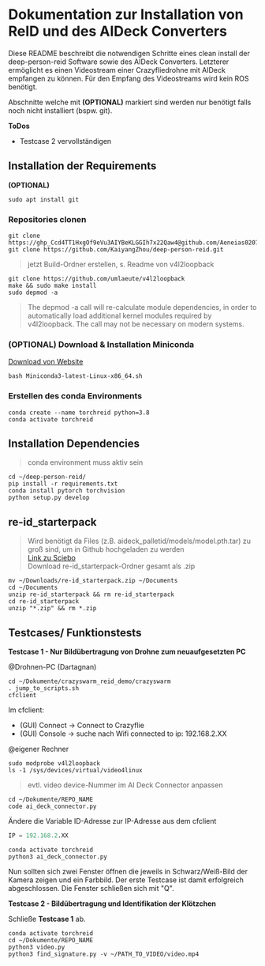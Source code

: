 # __Dokumentation zur Installation von ReID und des AIDeck Converters__

Diese README beschreibt die notwendigen Schritte eines clean install der deep-person-reid Software sowie des AIDeck Converters.
Letzterer ermöglicht es einen Videostream einer Crazyfliedrohne mit AIDeck empfangen zu können. Für den Empfang des Videostreams wird kein ROS benötigt.

Abschnitte welche mit **(OPTIONAL)** markiert sind werden nur benötigt falls noch nicht installiert (bspw. git).

__ToDos__  

- Testcase 2 vervollständigen

## Installation der Requirements
**(OPTIONAL)**
```console
sudo apt install git
```

### Repositories clonen
```console
git clone https://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@github.com/Aeneias0207/ReID.git
git clone https://github.com/KaiyangZhou/deep-person-reid.git
```
> jetzt Build-Ordner erstellen, s. Readme von v4l2loopback  
```console
git clone https://github.com/umlaeute/v4l2loopback
make && sudo make install
sudo depmod -a
```
> The depmod -a call will re-calculate module dependencies, in order to automatically load additional kernel modules required by v4l2loopback. The call may not be necessary on modern systems.

### (OPTIONAL) Download & Installation Miniconda
[Download von Website](https://docs.conda.io/en/latest/miniconda.html)
```console
bash Miniconda3-latest-Linux-x86_64.sh
```

### Erstellen des conda Environments
```console
conda create --name torchreid python=3.8
conda activate torchreid
```

## Installation Dependencies
> conda environment muss aktiv sein

```console
cd ~/deep-person-reid/
pip install -r requirements.txt
conda install pytorch torchvision
python setup.py develop
```

## re-id_starterpack
> Wird benötigt da Files (z.B. aideck_palletid/models/model.pth.tar) zu groß sind, um in Github hochgeladen zu werden  
>[Link zu Sciebo](https://tu-dortmund.sciebo.de/f/321038868)  
Download re-id_starterpack-Ordner gesamt als .zip

```console
mv ~/Downloads/re-id_starterpack.zip ~/Documents
cd ~/Documents
unzip re-id_starterpack && rm re-id_starterpack
cd re-id_starterpack
unzip "*.zip" && rm *.zip
```

## Testcases/ Funktionstests
**Testcase 1 - Nur Bildübertragung von Drohne zum neuaufgesetzten PC**

@Drohnen-PC (Dartagnan)
```console
cd ~/Dokumente/crazyswarm_reid_demo/crazyswarm
. jump_to_scripts.sh
cfclient
```
Im cfclient:
- (GUI) Connect -> Connect to Crazyflie
- (GUI) Console -> suche nach Wifi connected to ip: 192.168.2.XX

@eigener Rechner
```console
sudo modprobe v4l2loopback
ls -1 /sys/devices/virtual/video4linux
```
> evtl. video device-Nummer im AI Deck Connector anpassen
```console
cd ~/Dokumente/REPO_NAME
code ai_deck_connector.py
```
Ändere die Variable ID-Adresse zur IP-Adresse aus dem cfclient
```python
IP = 192.168.2.XX
```
```console
conda activate torchreid
python3 ai_deck_connector.py
```
Nun sollten sich zwei Fenster öffnen die jeweils in Schwarz/Weiß-Bild der Kamera zeigen und ein Farbbild.
Der erste Testcase ist damit erfolgreich abgeschlossen. Die Fenster schließen sich mit "Q".

**Testcase 2 - Bildübertragung und Identifikation der Klötzchen**

Schließe **Testcase 1** ab.

```console
conda activate torchreid
cd ~/Dokumente/REPO_NAME
python3 video.py
python3 find_signature.py -v ~/PATH_TO_VIDEO/video.mp4
```
